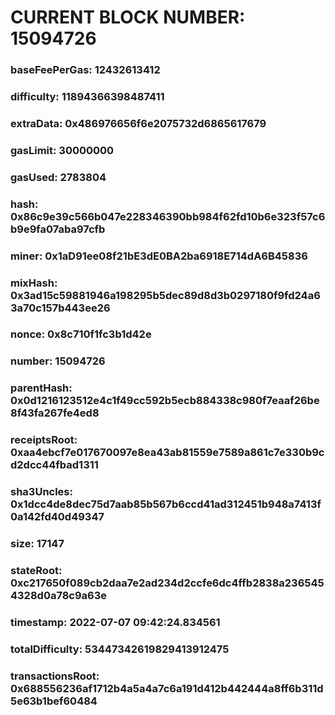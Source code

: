 # CURRENT BLOCK NUMBER: 15094726

### baseFeePerGas: 12432613412
### difficulty: 11894366398487411
### extraData: 0x486976656f6e2075732d6865617679
### gasLimit: 30000000
### gasUsed: 2783804
### hash: 0x86c9e39c566b047e228346390bb984f62fd10b6e323f57c6b9e9fa07aba97cfb
### miner: 0x1aD91ee08f21bE3dE0BA2ba6918E714dA6B45836
### mixHash: 0x3ad15c59881946a198295b5dec89d8d3b0297180f9fd24a63a70c157b443ee26
### nonce: 0x8c710f1fc3b1d42e
### number: 15094726
### parentHash: 0x0d1216123512e4c1f49cc592b5ecb884338c980f7eaaf26be8f43fa267fe4ed8
### receiptsRoot: 0xaa4ebcf7e017670097e8ea43ab81559e7589a861c7e330b9cd2dcc44fbad1311
### sha3Uncles: 0x1dcc4de8dec75d7aab85b567b6ccd41ad312451b948a7413f0a142fd40d49347
### size: 17147
### stateRoot: 0xc217650f089cb2daa7e2ad234d2ccfe6dc4ffb2838a2365454328d0a78c9a63e
### timestamp: 2022-07-07 09:42:24.834561
### totalDifficulty: 53447342619829413912475
### transactionsRoot: 0x688556236af1712b4a5a4a7c6a191d412b442444a8ff6b311d5e63b1bef60484

